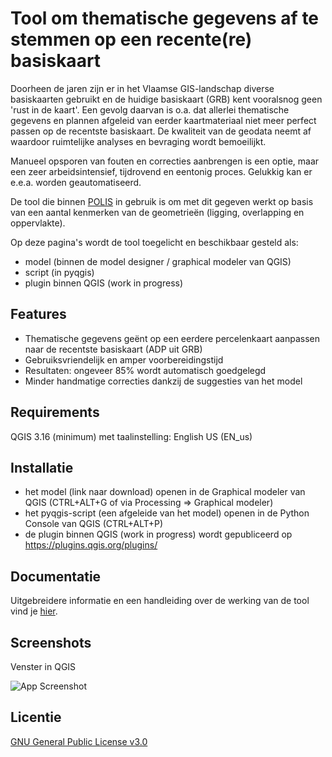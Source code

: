 # Tool om thematische gegevens af te stemmen op een recente(re) basiskaart

Doorheen de jaren zijn er in het Vlaamse GIS-landschap diverse basiskaarten gebruikt en de huidige basiskaart (GRB) kent vooralsnog geen 'rust in de kaart'. Een gevolg daarvan is o.a. dat allerlei thematische gegevens en plannen afgeleid van eerder kaartmateriaal niet meer perfect passen op de recentste basiskaart. De kwaliteit van de geodata neemt af waardoor ruimtelijke analyses en bevraging wordt bemoeilijkt.

Manueel opsporen van fouten en correcties aanbrengen is een optie, maar een zeer arbeidsintensief, tijdrovend en eentonig proces. Gelukkig kan er e.e.a. worden geautomatiseerd.

De tool die binnen [POLIS](https://oost-vlaanderen.be/bestuur-en-regio/wat-doet-het-provinciebestuur/e-government.html) in gebruik is om met dit gegeven werkt op basis van een aantal kenmerken van de geometrieën (ligging, overlapping en oppervlakte).

Op deze pagina's wordt de tool toegelicht en beschikbaar gesteld als:

- model (binnen de model designer / graphical modeler van QGIS)
- script (in pyqgis)
- plugin binnen QGIS (work in progress)


## Features

- Thematische gegevens geënt op een eerdere percelenkaart aanpassen naar de recentste basiskaart (ADP uit GRB)
- Gebruiksvriendelijk en amper voorbereidingstijd
- Resultaten: ongeveer 85% wordt automatisch goedgelegd
- Minder handmatige correcties dankzij de suggesties van het model

## Requirements

QGIS 3.16 (minimum) met taalinstelling: English US (EN_us)

## Installatie

- het model (link naar download) openen in de Graphical modeler van QGIS (CTRL+ALT+G of via Processing => Graphical modeler)
- het pyqgis-script (een afgeleide van het model) openen in de Python Console van QGIS (CTRL+ALT+P)
- de plugin binnen QGIS (work in progress) wordt gepubliceerd op https://plugins.qgis.org/plugins/
  
## Documentatie

Uitgebreidere informatie en een handleiding over de werking van de tool vind je [hier](https://linktodocumentation).


## Screenshots

Venster in QGIS

![App Screenshot](https://i.postimg.cc/W1ns1JSn/image.png)

## Licentie

[GNU General Public License v3.0](https://www.gnu.org/licenses/gpl-3.0.html)



```

